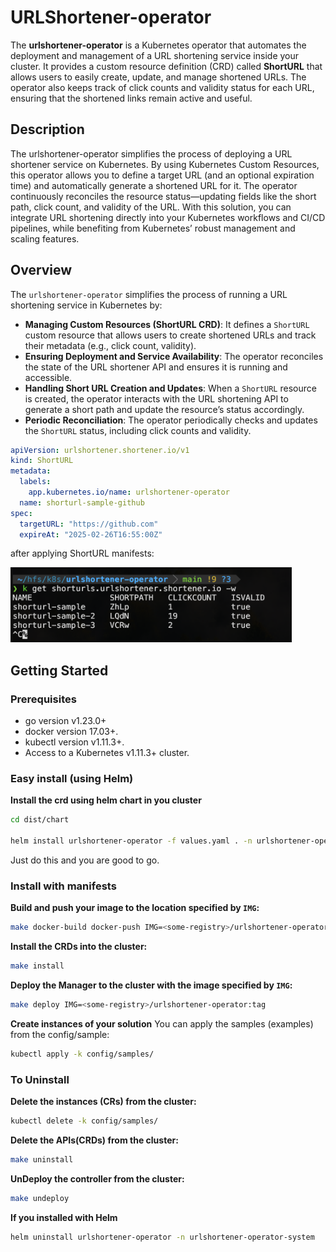 # URLShortener-operator
The **urlshortener-operator** is a Kubernetes operator that automates the deployment and management of a URL shortening service inside your cluster. It provides a custom resource definition (CRD) called **ShortURL** that allows users to easily create, update, and manage shortened URLs. The operator also keeps track of click counts and validity status for each URL, ensuring that the shortened links remain active and useful.

## Description
The urlshortener-operator simplifies the process of deploying a URL shortener service on Kubernetes. By using Kubernetes Custom Resources, this operator allows you to define a target URL (and an optional expiration time) and automatically generate a shortened URL for it. The operator continuously reconciles the resource status—updating fields like the short path, click count, and validity of the URL. With this solution, you can integrate URL shortening directly into your Kubernetes workflows and CI/CD pipelines, while benefiting from Kubernetes’ robust management and scaling features.

## **Overview**
The `urlshortener-operator` simplifies the process of running a URL shortening service in Kubernetes by:
- **Managing Custom Resources (ShortURL CRD)**: It defines a `ShortURL` custom resource that allows users to create shortened URLs and track their metadata (e.g., click count, validity).
- **Ensuring Deployment and Service Availability**: The operator reconciles the state of the URL shortener API and ensures it is running and accessible.
- **Handling Short URL Creation and Updates**: When a `ShortURL` resource is created, the operator interacts with the URL shortening API to generate a short path and update the resource’s status accordingly.
- **Periodic Reconciliation**: The operator periodically checks and updates the `ShortURL` status, including click counts and validity.


```yaml
apiVersion: urlshortener.shortener.io/v1
kind: ShortURL
metadata:
  labels:
    app.kubernetes.io/name: urlshortener-operator
  name: shorturl-sample-github
spec:
  targetURL: "https://github.com"
  expireAt: "2025-02-26T16:55:00Z"
```

after applying ShortURL manifests:

<img src="./resources/sl.png" width="450" height="120" />

## Getting Started

### Prerequisites
- go version v1.23.0+
- docker version 17.03+.
- kubectl version v1.11.3+.
- Access to a Kubernetes v1.11.3+ cluster.

### Easy install (using Helm)
**Install the crd using helm chart in you cluster**
```sh 
cd dist/chart

helm install urlshortener-operator -f values.yaml . -n urlshortener-operator-system
```
Just do this and you are good to go.

### Install with manifests
**Build and push your image to the location specified by `IMG`:**

```sh
make docker-build docker-push IMG=<some-registry>/urlshortener-operator:tag
```

**Install the CRDs into the cluster:**

```sh
make install
```

**Deploy the Manager to the cluster with the image specified by `IMG`:**

```sh
make deploy IMG=<some-registry>/urlshortener-operator:tag
```

**Create instances of your solution**
You can apply the samples (examples) from the config/sample:

```sh
kubectl apply -k config/samples/
```

### To Uninstall
**Delete the instances (CRs) from the cluster:**

```sh
kubectl delete -k config/samples/
```

**Delete the APIs(CRDs) from the cluster:**

```sh
make uninstall
```

**UnDeploy the controller from the cluster:**

```sh
make undeploy
```

**If you installed with Helm**

```sh
helm uninstall urlshortener-operator -n urlshortener-operator-system
```
